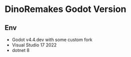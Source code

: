 # DinoRemakes Godot Version

## Env

- Godot v4.4.dev with some custom fork
- Visual Studio 17 2022
- dotnet 8
